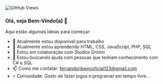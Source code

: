 ![GitHub Views](https://komarev.com/ghpvc/?username=FernandinOficial&color=brightgreen)
### Olá, seja Bem-Vindo(a) 👋

Aqui estão algumas ideias para começar:

- 🔭 Atualmente estou disponível para trabalho
- 🌱 Atualmente estou aprendendo HTML, CSS, JavaScript, PHP, SQL
- 👯 Estou em colaboração com *Studios Grimm*
- 🤔 Estou buscando ajuda com pessoas que tenham conhecimento com C# e SQL
- 📫 Como me contatar: fernandoribeirooficial123@gmail.com
- ⚡ Curiosidade: Gosto de fazer jogos e programar em tempo livre...

